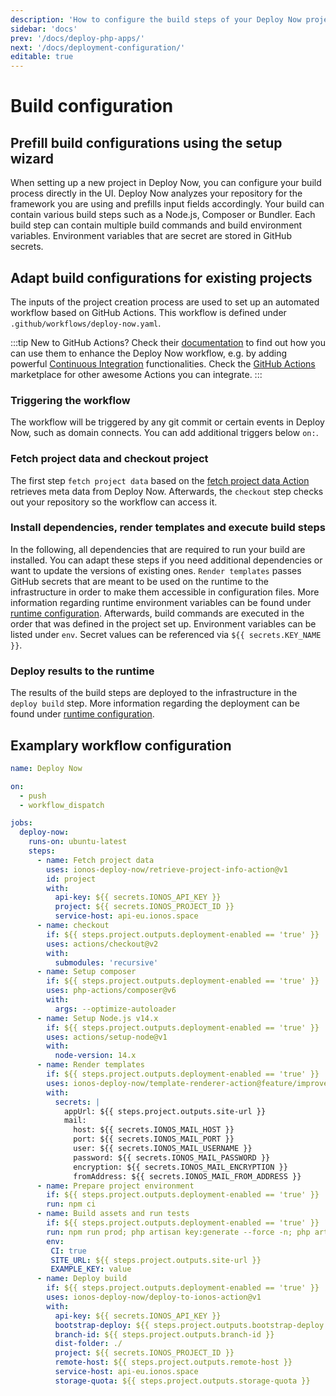 ```yaml
---
description: 'How to configure the build steps of your Deploy Now project. Deploy Now detects your framework from the repository and sets up a GitHub Actions workflow accordingly.'
sidebar: 'docs'
prev: '/docs/deploy-php-apps/'
next: '/docs/deployment-configuration/'
editable: true
---
```


# Build configuration

## Prefill build configurations using the setup wizard

When setting up a new project in Deploy Now, you can configure your build process directly in the UI. Deploy Now analyzes your repository for the framework you are using and prefills input fields accordingly. Your build can contain various build steps such as a Node.js, Composer or Bundler. Each build step can contain multiple build commands and build environment variables. Environment variables that are secret are stored in GitHub secrets.

## Adapt build configurations for existing projects

The inputs of the project creation process are used to set up an automated workflow based on GitHub Actions. This workflow is defined under `.github/workflows/deploy-now.yaml`.

:::tip
New to GitHub Actions? Check their [documentation](https://docs.github.com/en/actions) to find out how you can use them to enhance the Deploy Now workflow, e.g. by adding  powerful [Continuous Integration](https://docs.github.com/en/actions/automating-builds-and-tests/about-continuous-integration) functionalities. Check the [GitHub Actions](https://github.com/marketplace?type=actions) marketplace for other awesome Actions you can integrate.
:::

### Triggering the workflow

The workflow will be triggered by any git commit or certain events in Deploy Now, such as domain connects. You can add additional triggers below `on:`.

### Fetch project data and checkout project

The first step `fetch project data` based on the [fetch project data Action](https://github.com/ionos-deploy-now/retrieve-project-info-action) retrieves meta data from Deploy Now. Afterwards, the `checkout` step checks out your repository so the workflow can access it. 

### Install dependencies, render templates and execute build steps

In the following, all dependencies that are required to run your build are installed. You can adapt these steps if you need additional dependencies or want to update the versions of existing ones. `Render templates` passes GitHub secrets that are meant to be used on the runtime to the infrastructure in order to make them accessible in configuration files. More information regarding runtime environment variables can be found under [runtime configuration](/docs/runtime-configuration). Afterwards, build commands are executed in the order that was defined in the project set up. Environment variables can be listed under `env`. Secret values can be referenced via `${{ secrets.KEY_NAME }}`.

### Deploy results to the runtime

The results of the build steps are deployed to the infrastructure in the `deploy build` step. More information regarding the deployment can be found under [runtime configuration](/docs/runtime-configuration).

## Examplary workflow configuration

``` yaml
name: Deploy Now

on:
  - push
  - workflow_dispatch

jobs:
  deploy-now:
    runs-on: ubuntu-latest
    steps:
      - name: Fetch project data
        uses: ionos-deploy-now/retrieve-project-info-action@v1
        id: project
        with:
          api-key: ${{ secrets.IONOS_API_KEY }}
          project: ${{ secrets.IONOS_PROJECT_ID }}
          service-host: api-eu.ionos.space
      - name: checkout
        if: ${{ steps.project.outputs.deployment-enabled == 'true' }}
        uses: actions/checkout@v2
        with:
          submodules: 'recursive'
      - name: Setup composer
        if: ${{ steps.project.outputs.deployment-enabled == 'true' }}
        uses: php-actions/composer@v6
        with:
          args: --optimize-autoloader
      - name: Setup Node.js v14.x
        if: ${{ steps.project.outputs.deployment-enabled == 'true' }}
        uses: actions/setup-node@v1
        with:
          node-version: 14.x
      - name: Render templates
        if: ${{ steps.project.outputs.deployment-enabled == 'true' }}
        uses: ionos-deploy-now/template-renderer-action@feature/improvements
        with:
          secrets: |
            appUrl: ${{ steps.project.outputs.site-url }}
            mail:
              host: ${{ secrets.IONOS_MAIL_HOST }}
              port: ${{ secrets.IONOS_MAIL_PORT }}
              user: ${{ secrets.IONOS_MAIL_USERNAME }}
              password: ${{ secrets.IONOS_MAIL_PASSWORD }}
              encryption: ${{ secrets.IONOS_MAIL_ENCRYPTION }}
              fromAddress: ${{ secrets.IONOS_MAIL_FROM_ADDRESS }}
      - name: Prepare project environment
        if: ${{ steps.project.outputs.deployment-enabled == 'true' }}
        run: npm ci
      - name: Build assets and run tests
        if: ${{ steps.project.outputs.deployment-enabled == 'true' }}
        run: npm run prod; php artisan key:generate --force -n; php artisan test;
        env:
         CI: true
         SITE_URL: ${{ steps.project.outputs.site-url }}
         EXAMPLE_KEY: value
      - name: Deploy build
        if: ${{ steps.project.outputs.deployment-enabled == 'true' }}
        uses: ionos-deploy-now/deploy-to-ionos-action@v1
        with:
          api-key: ${{ secrets.IONOS_API_KEY }}
          bootstrap-deploy: ${{ steps.project.outputs.bootstrap-deploy }}
          branch-id: ${{ steps.project.outputs.branch-id }}
          dist-folder: ./
          project: ${{ secrets.IONOS_PROJECT_ID }}
          remote-host: ${{ steps.project.outputs.remote-host }}
          service-host: api-eu.ionos.space
          storage-quota: ${{ steps.project.outputs.storage-quota }}

```


